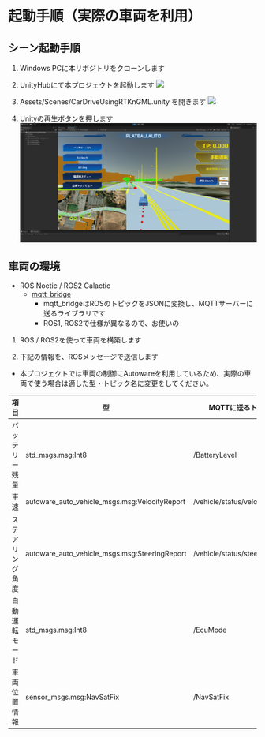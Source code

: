 # 起動手順（実際の車両を利用）

## シーン起動手順

1. Windows PCに本リポジトリをクローンします
2. UnityHubにて本プロジェクトを起動します
![](../resources/unity/unityhub.png)  

3. Assets/Scenes/CarDriveUsingRTKnGML.unity を開きます
![](../resources/unity/openscene.png)  

4. Unityの再生ボタンを押します
![](../resources/unity/unity-scene-capture.png)  

## 車両の環境

- ROS Noetic / ROS2 Galactic
    - [mqtt_bridge](https://github.com/groove-x/mqtt_bridge)
        - mqtt_bridgeはROSのトピックをJSONに変換し、MQTTサーバーに送るライブラリです
        - ROS1, ROS2で仕様が異なるので、お使いの

1. ROS / ROS2を使って車両を構築します

2. 下記の情報を、ROSメッセージで送信します
- 本プロジェクトでは車両の制御にAutowareを利用しているため、実際の車両で使う場合は適した型・トピック名に変更をしてください。


|  項目  |  型  | MQTTに送るトピック　|
| ---- | ---- | ---- |
|  バッテリー残量  |  std_msgs.msg:Int8  | /BatteryLevel |
|  車速  | autoware_auto_vehicle_msgs.msg:VelocityReport  | /vehicle/status/velocity_status |
|  ステアリング角度  |  autoware_auto_vehicle_msgs.msg:SteeringReport  | /vehicle/status/steering_status |
|  自動運転モード  |  std_msgs.msg:Int8  | /EcuMode  |
|  車両位置情報  |  sensor_msgs.msg:NavSatFix  | /NavSatFix |